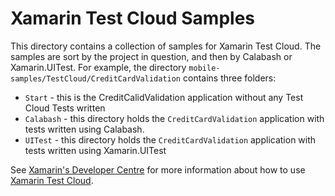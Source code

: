 Xamarin Test Cloud Samples
==========================

This directory contains a collection of samples for Xamarin Test Cloud. The samples are sort by the project in question, and then by Calabash or Xamarin.UITest.  For example, the directory `mobile-samples/TestCloud/CreditCardValidation` contains three folders:

* `Start` - this is the CreditCalidValidation application without any Test Cloud Tests written
* `Calabash` - this directory holds the `CreditCardValidation` application with tests written using Calabash.
* `UITest` - this directory holds the `CreditCardValidation` application with tests written using Xamarin.UITest


See [Xamarin's Developer Centre](http://developer.xamarin.com) for more information about how to use [Xamarin Test Cloud](http://developer.xamarin.com/testcloud/).


        
        


